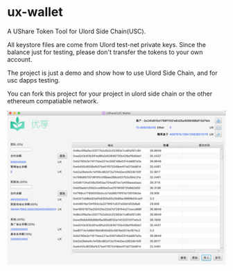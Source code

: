 # ux-wallet
A UShare Token Tool for Ulord Side Chain(USC).

All keystore files are come from Ulord test-net private keys. 
Since the balance just for testing, please don't transfer the tokens to your own account.

The project is just a demo and show how to use Ulord Side Chain, and for usc dapps testing.

You can fork this project for your project in ulord side chain or the other ethereum compatiable network.

![application view](./application.png)
